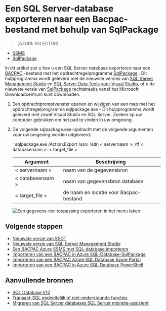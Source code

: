 <properties
   pageTitle="Een SQL Server-database exporteren naar een Bacpac-bestand met behulp van SqlPackage | Microsoft Azure"
   description="Microsoft Azure SQL-Database, databasemigratie, database exporteren, sqlpackage-Bacpac-bestand exporteren"
   services="sql-database"
   documentationCenter=""
   authors="CarlRabeler"
   manager="jhubbard"
   editor=""/>

<tags
   ms.service="sql-database"
   ms.devlang="NA"
   ms.topic="article"
   ms.tgt_pltfrm="NA"
   ms.workload="sqldb-migrate"
   ms.date="08/24/2016"
   ms.author="carlrab"/>

# <a name="export-a-sql-server-database-to-a-bacpac-file-using-sqlpackage"></a>Een SQL Server-database exporteren naar een Bacpac-bestand met behulp van SqlPackage

> [AZURE.SELECTOR]
- [SSMS](sql-database-cloud-migrate-compatible-export-bacpac-ssms.md)
- [SqlPackage](sql-database-cloud-migrate-compatible-export-bacpac-sqlpackage.md)

In dit artikel ziet u hoe u een SQL Server-database exporteren naar een [BACPAC](https://msdn.microsoft.com/library/ee210546.aspx#Anchor_4) -bestand met het opdrachtregelprogramma [SqlPackage](https://msdn.microsoft.com/library/hh550080.aspx) . Dit hulpprogramma wordt geleverd met de nieuwste versies van [SQL Server Management Studio](https://msdn.microsoft.com/library/mt238290.aspx) en [SQL Server Data Tools voor Visual Studio](https://msdn.microsoft.com/library/mt204009.aspx), of u de nieuwste versie van [SqlPackage](https://www.microsoft.com/en-us/download/details.aspx?id=53876) rechtstreeks vanaf het Microsoft Downloadcentrum kunt downloaden.

1. Een opdrachtpromptvenster openen en wijzigen van een map met het opdrachtregelprogramma sqlpackage.exe - Dit hulpprogramma wordt geleverd met zowel Visual Studio en SQL Server. Zoeken op uw computer gebruiken om het pad te vinden in uw omgeving.
2. De volgende sqlpackage.exe-opdracht met de volgende argumenten voor uw omgeving worden uitgevoerd:

    ' sqlpackage.exe /Action:Export /ssn: /sdn < servernaam >: /tf < databasenaam >: < target_file >

  	| Argument  | Beschrijving  |
  	|---|---|
  	| < servernaam >  | naam van de gegevensbron  |
  	| < databasenaam >  | naam van gegevensbron database  |
  	| < target_file >  | de naam en locatie voor Bacpac-bestand  |

    ![Een gegevens-tier-toepassing exporteren in het menu taken](./media/sql-database-cloud-migrate/TestForCompatibilityUsingSQLPackage01b.png)

## <a name="next-steps"></a>Volgende stappen

- [Nieuwste versie van SSDT](https://msdn.microsoft.com/library/mt204009.aspx)
- [Nieuwste versie van SQL Server Management Studio](https://msdn.microsoft.com/library/mt238290.aspx)
- [Een BACPAC Azure SSMS met SQL-database importeren](sql-database-cloud-migrate-compatible-import-bacpac-ssms.md)
- [Importeren van een BACPAC in Azure SQL-Database-SqlPackage](sql-database-cloud-migrate-compatible-import-bacpac-sqlpackage.md)
- [Importeren van een BACPAC Azure SQL Database Azure Portal](sql-database-import.md)
- [Importeren van een BACPAC in Azure SQL Database PowerShell](sql-database-import-powershell.md)

## <a name="additional-resources"></a>Aanvullende bronnen

- [SQL Database V12](sql-database-v12-whats-new.md)
- [Transact-SQL gedeeltelijk of niet-ondersteunde functies](sql-database-transact-sql-information.md)
- [Migreren van SQL Server databases SQL Server migratie-assistent](http://blogs.msdn.com/b/ssma/)
